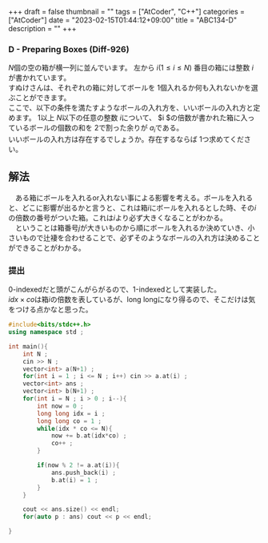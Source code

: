 +++
draft = false
thumbnail = ""
tags = ["AtCoder", "C++"]
categories = ["AtCoder"]
date = "2023-02-15T01:44:12+09:00"
title = "ABC134-D"
description = ""
+++


### D - Preparing Boxes (Diff-926)

$N$個の空の箱が横一列に並んでいます。 左から 
$i(1≤i≤N)$ 番目の箱には整数 
$i$が書かれています。  
すぬけさんは、それぞれの箱に対してボールを 
$1$個入れるか何も入れないかを選ぶことができます。  
ここで、以下の条件を満たすようなボールの入れ方を、いいボールの入れ方と定めます。
$1$以上 
$N$以下の任意の整数 
$i$について、
$i $の倍数が書かれた箱に入っているボールの個数の和を 
$2$で割った余りが 
$a_i$である。  
いいボールの入れ方は存在するでしょうか。存在するならば 
$1$つ求めてください。

## 解法

　ある箱にボールを入れるor入れない事による影響を考える。ボールを入れると、どこに影響が出るかと言うと、これは箱$i$にボールを入れるとした時、その$i$の倍数の番号がついた箱。これは$i$より必ず大きくなることがわかる。  
　ということは箱番号$j$が大きいものから順にボールを入れるか決めていき、小さいもので辻褄を合わせることで、必ずそのようなボールの入れ方は決めることができることがわかる。


### 提出
0-indexedだと頭がこんがらがるので、1-indexedとして実装した。  
$idx \times co$は箱$i$の倍数を表しているが、long longになり得るので、そこだけは気をつける点かなと思った。

```cpp
#include<bits/stdc++.h>
using namespace std ;

int main(){
    int N ;
    cin >> N ; 
    vector<int> a(N+1) ;
    for(int i = 1 ; i <= N ; i++) cin >> a.at(i) ; 
    vector<int> ans ; 
    vector<int> b(N+1) ; 
    for(int i = N ; i > 0 ; i--){
        int now = 0 ; 
        long long idx = i ; 
        long long co = 1 ; 
        while(idx * co <= N){
            now += b.at(idx*co) ; 
            co++ ; 
        }

        if(now % 2 != a.at(i)){
            ans.push_back(i) ; 
            b.at(i) = 1 ;
        }
    }

    cout << ans.size() << endl;
    for(auto p : ans) cout << p << endl;

}

```